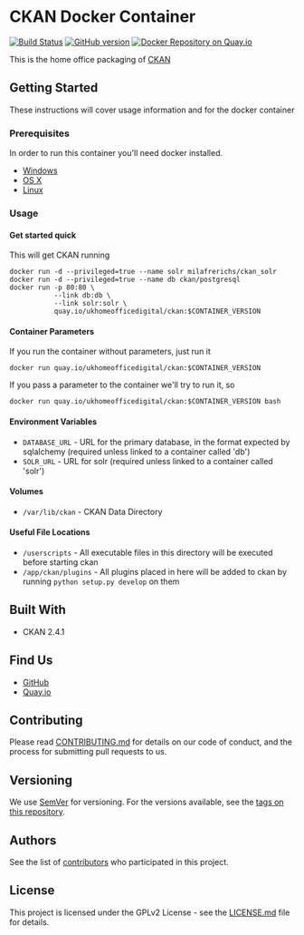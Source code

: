 # CKAN Docker Container

[![Build Status](https://travis-ci.org/UKHomeOffice/docker-ckan.svg)](https://travis-ci.org/UKHomeOffice/docker-ckan) [![GitHub version](https://badge.fury.io/gh/ukhomeoffice%2Fdocker-ckan.svg)](https://badge.fury.io/gh/ukhomeoffice%2Fdocker-ckan) [![Docker Repository on Quay.io](https://quay.io/repository/ukhomeofficedigital/ckan/status "Docker Repository on Quay.io")](https://quay.io/repository/ukhomeofficedigital/ckan)

This is the home office packaging of [CKAN](http://ckan.org/) 

## Getting Started

These instructions will cover usage information and for the docker container 

### Prerequisites


In order to run this container you'll need docker installed.

* [Windows](https://docs.docker.com/windows/started)
* [OS X](https://docs.docker.com/mac/started/)
* [Linux](https://docs.docker.com/linux/started/)

### Usage

#### Get started quick

This will get CKAN running

```
docker run -d --privileged=true --name solr milafrerichs/ckan_solr
docker run -d --privileged=true --name db ckan/postgresql
docker run -p 80:80 \
           --link db:db \
           --link solr:solr \
           quay.io/ukhomeofficedigital/ckan:$CONTAINER_VERSION
```

#### Container Parameters

If you run the container without parameters, just run it

```shell
docker run quay.io/ukhomeofficedigital/ckan:$CONTAINER_VERSION
```

If you pass a parameter to the container we'll try to run it, so 

```shell
docker run quay.io/ukhomeofficedigital/ckan:$CONTAINER_VERSION bash
```

#### Environment Variables

* `DATABASE_URL` - URL for the primary database, in the format expected by sqlalchemy (required 
                   unless linked to a container called 'db')
* `SOLR_URL` - URL for solr (required unless linked to a container called 'solr')

#### Volumes

* `/var/lib/ckan` - CKAN Data Directory

#### Useful File Locations

* `/userscripts` - All executable files in this directory will be executed before starting ckan
* `/app/ckan/plugins` - All plugins placed in here will be added to ckan by running `python setup.py develop` on them

## Built With

* CKAN 2.4.1

## Find Us

* [GitHub](https://github.com/UKHomeOffice/docker-ckan)
* [Quay.io](https://quay.io/repository/ukhomeofficedigital/ckan)

## Contributing

Please read [CONTRIBUTING.md](CONTRIBUTING.md) for details on our code of conduct, and the process for submitting pull requests to us.

## Versioning

We use [SemVer](http://semver.org/) for versioning. For the versions available, see the 
[tags on this repository](https://github.com/UKHomeOffice/docker-ckan/tags). 

## Authors

See the list of [contributors](https://github.com/UKHomeOffice/docker-ckan/contributors) who 
participated in this project.

## License

This project is licensed under the GPLv2 License - see the [LICENSE.md](LICENSE.md) file for details.


